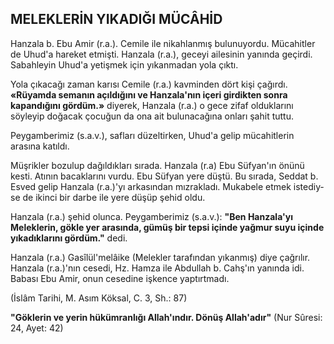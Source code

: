 ## MELEKLERİN YIKADIĞI MÜCÂHİD

Hanzala b. Ebu Amir (r.a.). Cemile ile nikah­lanmış bulunuyordu. Mücahitler de Uhud'a ha­reket etmişti. Hanzala (r.a.), geceyi ailesinin ya­nında geçirdi. Sabahleyin Uhud'a yetişmek için yıkanmadan yola çıktı.

Yola çıkacağı zaman karısı Cemile (r.a.) kavminden dört kişi çağırdı. **«Rüyamda sema­nın açıldığını ve Hanzala'nın içeri girdikten son­ra kapandığını gördüm.»** diyerek, Hanzala (r.a.) o gece zifaf olduklarını söyleyip doğacak çocu­ğun da ona ait bulunacağına onları şahit tuttu.

Peygamberimiz (s.a.v.), safları düzeltirken, Uhud'a gelip mücahitlerin arasına katıldı.

Müşrikler bozulup dağıldıkları sırada. Han­zala (r.a) Ebu Süfyan'ın önünü kesti. Atının bacaklarını vurdu. Ebu Süfyan yere düştü. Bu sırada, Seddat b. Esved gelip Hanzala (r.a.)'yı arkasından mızrakladı. Mukabele etmek istediy­se de ikinci bir darbe ile yere düşüp şehid oldu.

Hanzala (r.a.) şehid olunca. Peygam­berimiz (s.a.v.): **"Ben Hanzala'yı Meleklerin, gökle yer arasında, gümüş bir tepsi içinde yağ­mur suyu içinde yıkadıklarını gördüm."** dedi.

Hanzala (r.a.) Gasîlül'melâike (Melekler ta­rafından yıkanmış) diye çağrılır. Hanzala (r.a.)'nın cesedi, Hz. Hamza ile Abdullah b. Cahş'ın yanında idi. Babası Ebu Amir, onun cesedine iş­kence yaptırtmadı.

(İslâm Tarihi, M. Asım Köksal, C. 3, Sh.: 87)

**"Göklerin ve yerin hükümranlığı Allah'ın­dır. Dönüş Allah'adır"**
(Nur Sûresi: 24, Ayet: 42)
